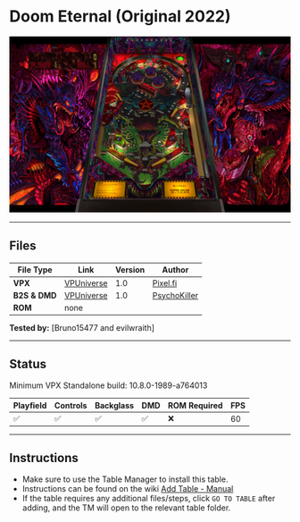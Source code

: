 # Doom Eternal (Original 2022)

![Table Preview](../../images/vpx-doometernal.png)

---

## Files
| File Type | Link | Version | Author | 
|-----------|--------|----------|--------------|
| **VPX** | [VPUniverse](https://vpuniverse.com/files/file/10757-doom-eternal/) | 1.0 | [Pixel.fi](https://vpuniverse.com/profile/53692-pixelfi/) |
| **B2S & DMD** | [VPUniverse](https://vpuniverse.com/files/file/10766-doom-eternal-100-animated-backglass/) | 1.0 | [PsychoKiller](https://vpuniverse.com/profile/49673-psychokiller/) |
| **ROM** | none |  |  |

**Tested by:** [Bruno15477 and evilwraith]

---

## Status 

Minimum VPX Standalone build: 10.8.0-1989-a764013

| Playfield | Controls | Backglass | DMD | ROM Required | FPS | 
|-----------|----------|-----------|-----|--------------|-----|
| :white_check_mark: | :white_check_mark: | :white_check_mark: | :white_check_mark: | :x: | 60 |

---

## Instructions

- Make sure to use the Table Manager to install this table.
- Instructions can be found on the wiki [Add Table - Manual](https://github.com/LegendsUnchained/vpx-standalone-alp4k/wiki/%5B04%5D-%F0%9F%A7%A1-TM-%E2%80%90-Other-Features#add-table---manual)
- If the table requires any additional files/steps, click `GO TO TABLE` after adding, and the TM will open to the relevant table folder.

